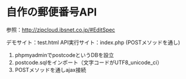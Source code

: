 # 自作の郵便番号API

参照：http://zipcloud.ibsnet.co.jp/#EditSpec

デモサイト：test.html
API実行サイト：index.php (POSTメソッドを通し)

1. phpmyadminでpostcodeというDBを設立
2. postcode.sqlをインポート（文字コードがUTF8_unicode_ci）
3. POSTメソッドを通しajax接続
